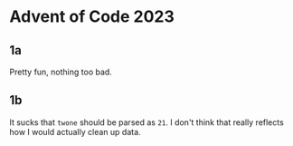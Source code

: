 # Advent of Code 2023
## 1a

Pretty fun, nothing too bad.

## 1b

It sucks that `twone` should be parsed as `21`.
I don't think that really reflects how I would actually clean up data.
